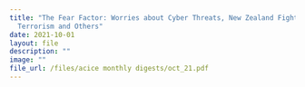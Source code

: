 ```yaml
---
title: "The Fear Factor: Worries about Cyber Threats, New Zealand Fights
  Terrorism and Others"
date: 2021-10-01
layout: file
description: ""
image: ""
file_url: /files/acice monthly digests/oct_21.pdf
---
```


